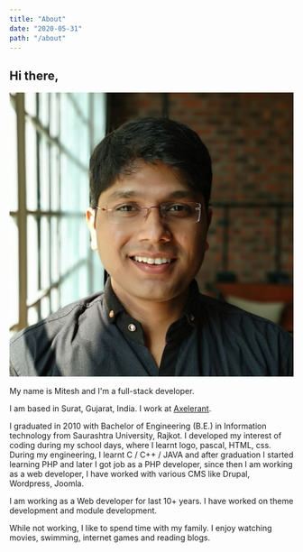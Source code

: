 ```yaml
---
title: "About"
date: "2020-05-31"
path: "/about"
---
```


## Hi there,

![miteshmap](../images/miteshmap.jpeg)

My name is Mitesh and I'm a full-stack developer.

I am based in Surat, Gujarat, India. I work at [Axelerant](https://www.axelerant.com/).

I graduated in 2010 with Bachelor of Engineering (B.E.) in Information technology from Saurashtra University, Rajkot. I developed my interest of coding during my school days, where I learnt logo, pascal, HTML, css. During my engineering, I learnt C / C++ / JAVA and after graduation I started learning PHP and later I got job as a PHP developer, since then I am working as a web developer, I have worked with various CMS like Drupal, Wordpress, Joomla.

I am working as a Web developer for last 10+ years. I have worked on theme development and module development.

While not working, I like to spend time with my family. I enjoy watching movies, swimming, internet games and reading blogs.
